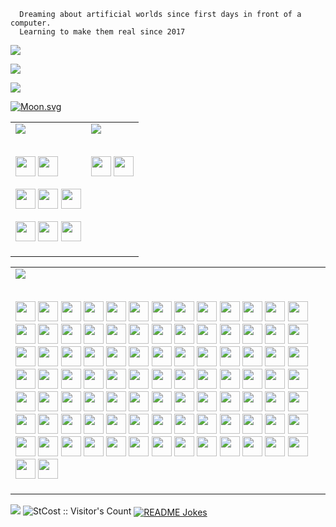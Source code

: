       Dreaming about artificial worlds since first days in front of a computer.
      Learning to make them real since 2017

[<img src="https://img.shields.io/badge/my dream game I'm making-COLLAPSE MACHINE-purple?style=for-the-badge" />](https://steamcommunity.com/app/2980830/screenshots/?browsefilter=mostrecent) 

[<img src="https://img.shields.io/badge/my previous-Web Developer Experience-blue?style=for-the-badge" />](https://dreaming-blog.vercel.app/tags/portfolio)

[<img src="https://img.shields.io/badge/my pet projects-grey?style=for-the-badge" />](https://dreaming-blog.vercel.app/projects)

[![Moon.svg](https://moon-svg.minung.dev/moon.svg?size=20&theme=ray&rotate=0)](https://moon-svg.minung.dev) 

<table><tr><td>

<img src="https://img.shields.io/badge/Main commercial skills-blue?style=for-the-badge" />

</br>
</br>

<a href="https://nextjs.org"><img src="https://cdn.jsdelivr.net/gh/devicons/devicon/icons/nextjs/nextjs-original.svg" width="32" height="32" /></a>
<a href="https://tailwindcss.com"><img src="https://cdn.jsdelivr.net/gh/devicons/devicon@latest/icons/tailwindcss/tailwindcss-original.svg" width="32" height="32" /></a>

<a href="https://reactjs.org"><img src="https://cdn.jsdelivr.net/gh/devicons/devicon/icons/react/react-original.svg" width="32" height="32" /></a>
<a href="https://typescriptlang.org"><img src="https://cdn.jsdelivr.net/gh/devicons/devicon/icons/typescript/typescript-original.svg" width="32" height="32" /></a>
<a href="https://sass-lang.com"><img src="https://cdn.jsdelivr.net/gh/devicons/devicon/icons/sass/sass-original.svg" width="32" height="32" /></a>

<a href="https://www.ecma-international.org/publications-and-standards/standards/ecma-262/"><img src="https://cdn.jsdelivr.net/gh/devicons/devicon/icons/javascript/javascript-original.svg" width="32" height="32" /></a>
<a href="https://www.w3.org/TR/html52/"><img src="https://cdn.jsdelivr.net/gh/devicons/devicon/icons/html5/html5-original.svg" width="32" height="32" /></a>
<a href="https://www.w3.org/Style/CSS/Overview.en.html"><img src="https://cdn.jsdelivr.net/gh/devicons/devicon/icons/css3/css3-original.svg" width="32" height="32" /></a>

</td><td valign="top">

<img src="https://img.shields.io/badge/Hobby game dev skills-orange?style=for-the-badge" />

</br>
</br>

<a href="https://unity.com"><img src="https://cdn.jsdelivr.net/gh/devicons/devicon/icons/unity/unity-original.svg" width="32" height="32" /></a>
<a href="https://blender.org"><img src="https://cdn.jsdelivr.net/gh/devicons/devicon/icons/blender/blender-original.svg" width="32" height="32" /></a>

</td></tr></table>

<table><tr align=""><td>
  
<img src="https://img.shields.io/badge/All the stuff I know-?style=for-the-badge" />

</br>
</br>

<a href="https://apple.com"><img src="https://cdn.jsdelivr.net/gh/devicons/devicon/icons/apple/apple-original.svg" width="32" height="32" /></a>
<a href="https://arduino.cc"><img src="https://cdn.jsdelivr.net/gh/devicons/devicon/icons/arduino/arduino-original.svg" width="32" height="32" /></a>
<a href="https://ant.design"><img src="https://cdn.simpleicons.org/antdesign" width="32" height="32" /></a>
<a href="https://auth0.com"><img src="https://cdn.simpleicons.org/auth0" width="32" height="32" /></a>
<a href="https://axios-http.com"><img src="https://cdn.simpleicons.org/axios" width="32" height="32" /></a>
<a href="https://github.com/atom/atom"><img src="https://cdn.jsdelivr.net/gh/devicons/devicon/icons/atom/atom-original.svg" width="32" height="32" /></a>
<a href="https://babeljs.io"><img src="https://cdn.jsdelivr.net/gh/devicons/devicon/icons/babel/babel-original.svg" width="32" height="32" /></a>
<a href="https://en.wikipedia.org/wiki/Bash_(Unix_shell)"><img src="https://cdn.jsdelivr.net/gh/devicons/devicon/icons/bash/bash-original.svg" width="32" height="32" /></a>
<a href="https://bitbucket.org"><img src="https://cdn.jsdelivr.net/gh/devicons/devicon/icons/bitbucket/bitbucket-original.svg" width="32" height="32" /></a>
<a href="https://chrome.com"><img src="https://cdn.jsdelivr.net/gh/devicons/devicon/icons/chrome/chrome-original.svg" width="32" height="32" /></a>
<a href="https://codepen.io"><img src="https://cdn.jsdelivr.net/gh/devicons/devicon@latest/icons/codepen/codepen-original.svg" width="32" height="32" /></a>
<a href="https://cplusplus.com"><img src="https://cdn.jsdelivr.net/gh/devicons/devicon/icons/cplusplus/cplusplus-original.svg" width="32" height="32" /></a>
<a href="https://www.chartjs.org"><img src="https://cdn.simpleicons.org/chart.js" width="32" height="32" /></a>
<a href="https://dotnet.microsoft.com/en-us/languages/csharp"><img src="https://cdn.jsdelivr.net/gh/devicons/devicon/icons/csharp/csharp-original.svg" width="32" height="32" /></a>
<a href="https://www.w3.org/Style/CSS/Overview.en.html"><img src="https://cdn.jsdelivr.net/gh/devicons/devicon/icons/css3/css3-original.svg" width="32" height="32" /></a>
<a href="https://create-react-app.dev/"><img src="https://cdn.simpleicons.org/createreactapp" width="32" height="32" /></a>
<a href="https://curl.se/"><img src="https://cdn.simpleicons.org/curl" width="32" height="32" /></a>
<a href="https://www.curseforge.com/"><img src="https://cdn.simpleicons.org/curseforge" width="32" height="32" /></a>
<a href="https://www.cypress.io/"><img src="https://cdn.simpleicons.org/cypress" width="32" height="32" /></a>
<a href="https://devicon.dev"><img src="https://cdn.jsdelivr.net/gh/devicons/devicon/icons/devicon/devicon-original.svg" width="32" height="32" /></a>
<a href="https://docker.com"><img src="https://cdn.jsdelivr.net/gh/devicons/devicon/icons/docker/docker-original.svg" width="32" height="32" /></a>
<a href="https://diagrams.net"><img src="https://cdn.simpleicons.org/diagrams.net" width="32" height="32" /></a>
<a href="https://discord.com"><img src="https://cdn.simpleicons.org/discord" width="32" height="32" /></a>
<a href="https://electronjs.org"><img src="https://cdn.jsdelivr.net/gh/devicons/devicon/icons/electron/electron-original.svg" width="32" height="32" /></a>
<a href="https://eslint.org"><img src="https://cdn.jsdelivr.net/gh/devicons/devicon/icons/eslint/eslint-original.svg" width="32" height="32" /></a>
<a href="https://expressjs.com"><img src="https://cdn.jsdelivr.net/gh/devicons/devicon/icons/express/express-original.svg" width="32" height="32" /></a>
<a href="https://figma.com"><img src="https://cdn.jsdelivr.net/gh/devicons/devicon/icons/figma/figma-original.svg" width="32" height="32" /></a>
<a href="https://firebase.google.com"><img src="https://cdn.jsdelivr.net/gh/devicons/devicon/icons/firebase/firebase-plain.svg" width="32" height="32" /></a>
<a href="https://fivem.net"><img src="https://cdn.simpleicons.org/fivem" width="32" height="32" /></a>
<a href="https://git-scm.com"><img src="https://cdn.jsdelivr.net/gh/devicons/devicon/icons/git/git-original.svg" width="32" height="32" /></a>
<a href="https://github.com"><img src="https://cdn.jsdelivr.net/gh/devicons/devicon/icons/github/github-original.svg" width="32" height="32" /></a>
<a href="https://git-lfs.com/"><img src="https://cdn.simpleicons.org/gitlfs" width="32" height="32" /></a>
<a href="https://pages.github.com/"><img src="https://cdn.simpleicons.org/githubpages" width="32" height="32" /></a>
<a href="https://gitlab.com"><img src="https://cdn.jsdelivr.net/gh/devicons/devicon/icons/gitlab/gitlab-original.svg" width="32" height="32" /></a>
<a href="https://google.com"><img src="https://cdn.jsdelivr.net/gh/devicons/devicon/icons/google/google-original.svg" width="32" height="32" /></a>
<a href="https://gmail.com"><img src="https://cdn.simpleicons.org/gmail" width="32" height="32" /></a>
<a href="https://docs.google.com/"><img src="https://cdn.simpleicons.org/googledocs" width="32" height="32" /></a>
<a href="https://drive.google.com/"><img src="https://cdn.simpleicons.org/googledrive" width="32" height="32" /></a>
<a href="https://pay.google.com/"><img src="https://cdn.simpleicons.org/googlepay" width="32" height="32" /></a>
<a href="https://graphql.org"><img src="https://cdn.jsdelivr.net/gh/devicons/devicon/icons/graphql/graphql-plain.svg" width="32" height="32" /></a>
<a href="https://heroku.com"><img src="https://cdn.jsdelivr.net/gh/devicons/devicon/icons/heroku/heroku-original.svg" width="32" height="32" /></a>
<a href="https://brew.sh"><img src="https://cdn.simpleicons.org/homebrew" width="32" height="32" /></a>
<a href="https://www.w3.org/TR/html52/"><img src="https://cdn.jsdelivr.net/gh/devicons/devicon/icons/html5/html5-original.svg" width="32" height="32" /></a>
<a href="https://jetbrains.com/idea"><img src="https://cdn.jsdelivr.net/gh/devicons/devicon/icons/intellij/intellij-original.svg" width="32" height="32" /></a>
<a href="https://www.ecma-international.org/publications-and-standards/standards/ecma-262/"><img src="https://cdn.jsdelivr.net/gh/devicons/devicon/icons/javascript/javascript-original.svg" width="32" height="32" /></a>
<a href="https://jestjs.io"><img src="https://cdn.jsdelivr.net/gh/devicons/devicon/icons/jest/jest-plain.svg" width="32" height="32" /></a>
<a href="https://jetbrains.com"><img src="https://cdn.jsdelivr.net/gh/devicons/devicon/icons/jetbrains/jetbrains-original.svg" width="32" height="32" /></a>
<a href="https://json.org"><img src="https://cdn.simpleicons.org/json" width="32" height="32" /></a>
<a href="https://jwt.io/"><img src="https://cdn.simpleicons.org/jsonwebtokens" width="32" height="32" /></a>
<a href="https://atlassian.com/software/jira"><img src="https://cdn.jsdelivr.net/gh/devicons/devicon/icons/jira/jira-original.svg" width="32" height="32" /></a>
<a href="https://lesscss.org"><img src="https://cdn.jsdelivr.net/gh/devicons/devicon/icons/less/less-plain-wordmark.svg" width="32" height="32" /></a>
<a href="https://lua.org"><img src="https://cdn.jsdelivr.net/gh/devicons/devicon/icons/lua/lua-original.svg" width="32" height="32" /></a>
<a href="https://leafletjs.com/"><img src="https://cdn.simpleicons.org/leaflet" width="32" height="32" /></a>
<a href="https://material-ui.com"><img src="https://cdn.jsdelivr.net/gh/devicons/devicon/icons/materialui/materialui-original.svg" width="32" height="32" /></a>
<a href="https://daringfireball.net/projects/markdown/"><img src="https://cdn.jsdelivr.net/gh/devicons/devicon/icons/markdown/markdown-original.svg" width="32" height="32" /></a>
<a href="https://mochajs.org"><img src="https://cdn.jsdelivr.net/gh/devicons/devicon/icons/mocha/mocha-plain.svg" width="32" height="32" /></a>
<a href="https://mongodb.com"><img src="https://cdn.jsdelivr.net/gh/devicons/devicon/icons/mongodb/mongodb-original.svg" width="32" height="32" /></a>
<a href="https://mysql.com"><img src="https://cdn.jsdelivr.net/gh/devicons/devicon/icons/mysql/mysql-original.svg" width="32" height="32" /></a>
<a href="https://minecraft.net/"><img src="https://cdn.simpleicons.org/minetest" width="32" height="32" /></a>
<a href="https://mobx.js.org"><img src="https://cdn.simpleicons.org/mobx" width="32" height="32" /></a>
<a href="https://mongoosejs.com"><img src="https://cdn.simpleicons.org/mongoose" width="32" height="32" /></a>
<a href="https://nextjs.org"><img src="https://cdn.jsdelivr.net/gh/devicons/devicon/icons/nextjs/nextjs-original.svg" width="32" height="32" /></a>
<a href="https://nodejs.org"><img src="https://cdn.jsdelivr.net/gh/devicons/devicon/icons/nodejs/nodejs-original.svg" width="32" height="32" /></a>
<a href="https://npmjs.com"><img src="https://cdn.jsdelivr.net/gh/devicons/devicon/icons/npm/npm-original-wordmark.svg" width="32" height="32" /></a>
<a href="https://openai.com/"><img src="https://cdn.simpleicons.org/openai" width="32" height="32" /></a>
<a href="https://r-project.org"><img src="https://cdn.jsdelivr.net/gh/devicons/devicon/icons/r/r-original.svg" width="32" height="32" /></a>
<a href="https://reactjs.org"><img src="https://cdn.jsdelivr.net/gh/devicons/devicon/icons/react/react-original.svg" width="32" height="32" /></a>
<a href="https://redux.js.org"><img src="https://cdn.jsdelivr.net/gh/devicons/devicon/icons/redux/redux-original.svg" width="32" height="32" /></a>
<a href="https://pastebin.com"><img src="https://cdn.simpleicons.org/pastebin" width="32" height="32" /></a>
<a href="https://postcss.org"><img src="https://cdn.simpleicons.org/postcss" width="32" height="32" /></a>
<a href="https://postman.com"><img src="https://cdn.simpleicons.org/postman" width="32" height="32" /></a>
<a href="https://prettier.io"><img src="https://cdn.simpleicons.org/prettier" width="32" height="32" /></a>
<a href="https://sass-lang.com"><img src="https://cdn.jsdelivr.net/gh/devicons/devicon/icons/sass/sass-original.svg" width="32" height="32" /></a>
<a href="https://sketch.com"><img src="https://cdn.jsdelivr.net/gh/devicons/devicon/icons/sketch/sketch-original.svg" width="32" height="32" /></a>
<a href="https://slack.com"><img src="https://cdn.jsdelivr.net/gh/devicons/devicon/icons/slack/slack-original.svg" width="32" height="32" /></a>
<a href="https://en.wikipedia.org/wiki/Secure_Shell"><img src="https://cdn.jsdelivr.net/gh/devicons/devicon/icons/ssh/ssh-original.svg" width="32" height="32" /></a>
<a href="https://storybook.js.org"><img src="https://cdn.jsdelivr.net/gh/devicons/devicon/icons/storybook/storybook-original.svg" width="32" height="32" /></a>
<a href="https://stripe.com"><img src="https://cdn.simpleicons.org/stripe" width="32" height="32" /></a>
<a href="https://steamcommunity.com"><img src="https://cdn.simpleicons.org/steam" width="32" height="32" /></a>
<a href="https://steamdeck.com"><img src="https://cdn.simpleicons.org/steamdeck" width="32" height="32" /></a>
<a href="https://tailwindcss.com"><img src="https://cdn.jsdelivr.net/gh/devicons/devicon@latest/icons/tailwindcss/tailwindcss-original.svg" width="32" height="32" /></a>
<a href="https://trello.com"><img src="https://cdn.jsdelivr.net/gh/devicons/devicon/icons/trello/trello-plain.svg" width="32" height="32" /></a>
<a href="https://typescriptlang.org"><img src="https://cdn.jsdelivr.net/gh/devicons/devicon/icons/typescript/typescript-original.svg" width="32" height="32" /></a>
<a href="https://teamspeak.com"><img src="https://cdn.simpleicons.org/teamspeak" width="32" height="32" /></a>
<a href="https://telegram.org/"><img src="https://cdn.simpleicons.org/telegram" width="32" height="32" /></a>
<a href="https://unity.com"><img src="https://cdn.jsdelivr.net/gh/devicons/devicon/icons/unity/unity-original.svg" width="32" height="32" /></a>
<a href="https://webpack.js.org"><img src="https://cdn.jsdelivr.net/gh/devicons/devicon/icons/webpack/webpack-original.svg" width="32" height="32" /></a>
<a href="https://jetbrains.com/webstorm"><img src="https://cdn.jsdelivr.net/gh/devicons/devicon/icons/webstorm/webstorm-original.svg" width="32" height="32" /></a>
<a href="https://yarnpkg.com"><img src="https://cdn.jsdelivr.net/gh/devicons/devicon/icons/yarn/yarn-original.svg" width="32" height="32" /></a>
<a href="https://blender.org"><img src="https://cdn.jsdelivr.net/gh/devicons/devicon/icons/blender/blender-original.svg" width="32" height="32" /></a>
<a href="https://upwork.com"><img src="https://cdn.simpleicons.org/upwork" width="32" height="32" /></a>
<a href="https://vercel.com"><img src="https://cdn.simpleicons.org/vercel" width="32" height="32" /></a>
<a href="https://yaml.org"><img src="https://cdn.simpleicons.org/yaml" width="32" height="32" /></a>

</td></tr></table>

<img src="https://github-readme-stats.vercel.app/api/top-langs?username=stcost&show_icons=true&locale=en&layout=compact&theme=dark"/>
<img src="https://profile-counter.glitch.me/{StCost}/count.svg" alt="StCost :: Visitor's Count" />
<a href="https://readme-jokes.vercel.app"><img align="center" src="https://readme-jokes.vercel.app/api" alt="README Jokes"></a>
